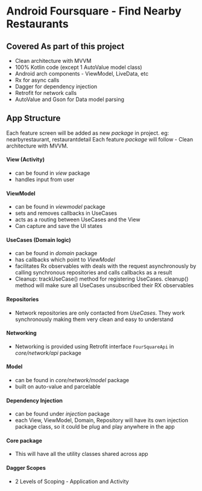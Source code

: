 # Android Foursquare - Find Nearby Restaurants

## Covered As part of this project
- Clean architecture with MVVM
- 100% Kotlin code (except 1 AutoValue model class)
- Android arch components - ViewModel, LiveData, etc
- Rx for async calls
- Dagger for dependency injection
- Retrofit for network calls
- AutoValue and Gson for Data model parsing

## App Structure
Each feature screen will be added as new *package* in project. eg: nearbyrestaurant, restaurantdetail
Each feature *package* will follow - Clean architecture with MVVM.

#### View (Activity)
* can be found in *view* package
* handles input from user

#### ViewModel
* can be found in *viewmodel* package
* sets and removes callbacks in UseCases
* acts as a routing between UseCases and the View
* Can capture and save the UI states

#### UseCases (Domain logic)
* can be found in *domain* package
* has callbacks which point to *ViewModel*
* facilitates Rx observables with deals with the request asynchronously by calling synchronous repositories and calls callbacks as a result
* Cleanup: trackUseCase() method for registering UseCases. cleanup() method will make sure all UseCases unsubscribed their RX observables

#### Repositories
* Network repositories are only contacted from *UseCases*. They work synchronously making them very clean and easy to understand

#### Networking
* Networking is provided using Retrofit interface `FourSquareApi` in *core/network/api* package

#### Model
* can be found in *core/network/model* package
* built on auto-value and parcelable

#### Dependency Injection
* can be found under *injection* package
* each View, ViewModel, Domain, Repository will have its own injection package class, so it could be plug and play anywhere in the app

#### Core package
* This will have all the utility classes shared across app

#### Dagger Scopes
* 2 Levels of Scoping - Application and Activity
